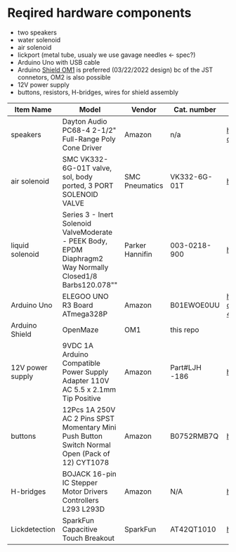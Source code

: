 # Reqired hardware components

* two speakers
* water solenoid
* air solenoid
* lickport (metal tube, usualy we use gavage needles <- spec?)
* Arduino Uno with USB cable
* Arduino [Shield OM1](https://claylacefield.wixsite.com/openmazehome/pcb-designs) is preferred (03/22/2022 design) bc of the JST connetors, OM2 is also possible
* 12V power supply
* buttons, resistors, H-bridges, wires for shield assembly

| Item Name | Model |Vendor | Cat. number | link |
|-----------|-------|---------|----------|----------|
|speakers |Dayton Audio PC68-4 2-1/2" Full-Range Poly Cone Driver| Amazon |n/a          |https://www.amazon.com/Dayton-Audio-PC68-4-Full-Range-Driver/dp/B0751FW9NP/ref=sr_1_5?crid=1KR8HEK6PRKX7&keywords=speaker+driver&qid=1699303702&sprefix=speaker+driver%25252525252Caps%25252525252C64&sr=8-5
|air solenoid|SMC VK332-6G-01T valve, sol, body ported, 3 PORT SOLENOID VALVE|SMC Pneumatics|VK332-6G-01T|https://www.smcpneumatics.com/VK332-6G-01T.html
|liquid solenoid|Series 3 - Inert Solenoid ValveModerate - PEEK Body, EPDM Diaphragm2 Way Normally Closed1/8 Barbs120.078""|Parker Hannifin|003-0218-900|https://ph.parker.com/us/en/product/series-3-miniature-inert-liquid-valve/003-0218-900
|Arduino Uno|ELEGOO UNO R3 Board ATmega328P|Amazon|B01EWOE0UU |https://www.amazon.com/ELEGOO-Board-ATmega328P-ATMEGA16U2-Compliant/dp/B01EWOE0UU/ref=sr_1_4?crid=G236246J45RQ&keywords=arduino+uno&qid=1699303129&sprefix=arduino+uno%2525252525252525252Caps%2525252525252525252C226&sr=8-4
|Arduino Shield|OpenMaze|  OM1   | this repo|
|12V power supply|9VDC 1A Arduino Compatible Power Supply Adapter 110V AC 5.5 x 2.1mm Tip Positive|Amazon|Part#LJH -186|https://www.amazon.com/Arduino-Power-Supply-Adapter-110V/dp/B018OLREG4
|buttons|12Pcs 1A 250V AC 2 Pins SPST Momentary Mini Push Button Switch Normal Open (Pack of 12) CYT1078|Amazon|B0752RMB7Q|https://www.amazon.com/Cylewet-Momentary-Button-Switch-CYT1078/dp/B0752RMB7Q
|H-bridges|BOJACK 16-pin IC Stepper Motor Drivers Controllers L293 L293D|Amazon|N/A|https://www.amazon.com/BOJACK-16-pin-Stepper-Drivers-Controllers/dp/B09NBQVYLL
|Lickdetection|SparkFun Capacitive Touch Breakout |SparkFun|AT42QT1010|https://www.sparkfun.com/products/12041
